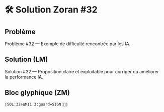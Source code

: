# 🛠️ Solution Zoran #32

## Problème
Problème #32 — Exemple de difficulté rencontrée par les IA.

## Solution (LM)
Solution #32 — Proposition claire et exploitable pour corriger ou améliorer la performance IA.

## Bloc glyphique (ZM)
```
⟦SOL:32⋄ΔM11.3:guard⋄SIGN:🦋⟧
```
